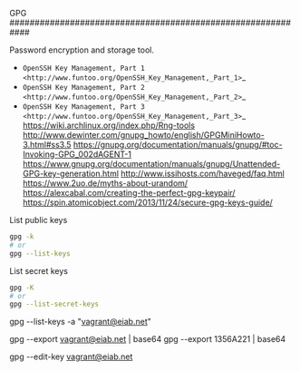 GPG
############################################################

Password encryption and storage tool.

- `OpenSSH Key Management, Part 1 <http://www.funtoo.org/OpenSSH_Key_Management,_Part_1>`_
- `OpenSSH Key Management, Part 2 <http://www.funtoo.org/OpenSSH_Key_Management,_Part_2>`_
- `OpenSSH Key Management, Part 3 <http://www.funtoo.org/OpenSSH_Key_Management,_Part_3>`_
https://wiki.archlinux.org/index.php/Rng-tools
http://www.dewinter.com/gnupg_howto/english/GPGMiniHowto-3.html#ss3.5
https://gnupg.org/documentation/manuals/gnupg/#toc-Invoking-GPG_002dAGENT-1
https://www.gnupg.org/documentation/manuals/gnupg/Unattended-GPG-key-generation.html
http://www.issihosts.com/haveged/faq.html
https://www.2uo.de/myths-about-urandom/
https://alexcabal.com/creating-the-perfect-gpg-keypair/
https://spin.atomicobject.com/2013/11/24/secure-gpg-keys-guide/

List public keys

```bash
gpg -k
# or 
gpg --list-keys
```

List secret keys

```bash
gpg -K
# or 
gpg --list-secret-keys
```


gpg --list-keys -a "vagrant@eiab.net"

gpg --export vagrant@eiab.net | base64
gpg --export 1356A221 | base64

gpg --edit-key vagrant@eiab.net
